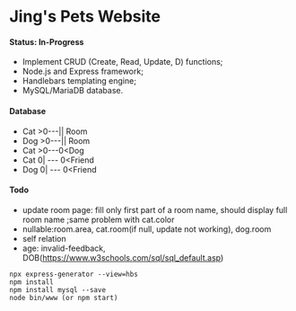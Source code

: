 # Jing's Pets Website

#### Status: In-Progress

* Implement CRUD (Create, Read, Update, D) functions; 
* Node.js and Express framework;
* Handlebars templating engine;
* MySQL/MariaDB database.

#### Database

* Cat >0---|| Room
* Dog >0---|| Room
* Cat >0---0<Dog
* Cat 0| --- 0<Friend
* Dog 0| --- 0<Friend

#### Todo

* update room page:
fill only first part of a room name, should display full room name
;same problem with cat.color
* nullable:room.area, cat.room(if null, update not working), dog.room
* self relation
* age: invalid-feedback, DOB(https://www.w3schools.com/sql/sql_default.asp)

```
npx express-generator --view=hbs
npm install
npm install mysql --save
node bin/www (or npm start)
```
